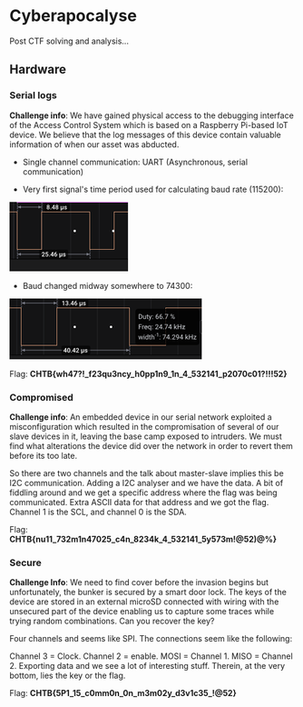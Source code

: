 # Cyberapocalyse

Post CTF solving and analysis...

## Hardware

### Serial logs

**Challenge info**: We have gained physical access to the debugging interface of the Access Control System which is based on a Raspberry Pi-based IoT device. We believe that the log messages of this device contain valuable information of when our asset was abducted.

- Single channel communication: UART (Asynchronous, serial communication)

- Very first signal's time period used for calculating baud rate (115200): 

![Initial baud](./hardware/hw_serial_logs/hardware_serial_logs_initial_baud.png)

- Baud changed midway somewhere to 74300:

![Final baud](./hardware/hw_serial_logs/hardware_serial_logs_backup_baud.png)

Flag: **CHTB{wh47?!_f23qu3ncy_h0pp1n9_1n_4_532141_p2070c01?!!!52}**

### Compromised

**Challenge info**: An embedded device in our serial network exploited a misconfiguration which resulted in the compromisation of several of our slave devices in it, leaving the base camp exposed to intruders. We must find what alterations the device did over the network in order to revert them before its too late.

So there are two channels and the talk about master-slave implies this be I2C communication. Adding a I2C analyser and we have the data. A bit of fiddling around and we get a specific address where the flag was being communicated. Extra ASCII data for that address and we got the flag. Channel 1 is the SCL, and channel 0 is the SDA.

Flag: **CHTB{nu11_732m1n47025_c4n_8234k_4_532141_5y573m!@52)@%}**

### Secure

**Challenge Info**: We need to find cover before the invasion begins but unfortunately, the bunker is secured by a smart door lock. The keys of the device are stored in an external microSD connected with wiring with the unsecured part of the device enabling us to capture some traces while trying random combinations. Can you recover the key?

Four channels and seems like SPI. The connections seem like the following:

Channel 3 = Clock. Channel 2 = enable. MOSI = Channel 1. MISO = Channel 2. Exporting data and we see a lot of interesting stuff. Therein, at the very bottom, lies the key or the flag.

Flag: **CHTB{5P1_15_c0mm0n_0n_m3m02y_d3v1c35_!@52}**